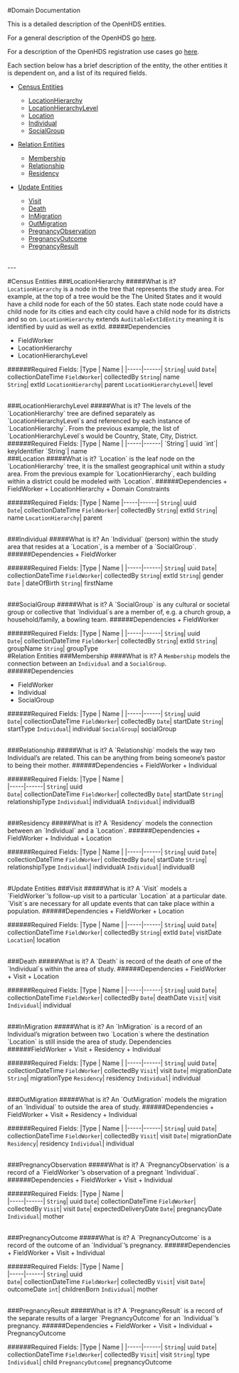 #Domain Documentation

This is a detailed description of the OpenHDS entities.

For a general description of the OpenHDS go [here](the-openhds-overview.md).

For a description of the OpenHDS registration use cases go [here](registration-use-cases.md).

Each section below has a brief description of the entity, the other entities it is dependent on, and a list of its required fields.

+ [Census Entities](#census-entities)
	+ [LocationHierarchy](#locationhierarchy)
	+ [LocationHierarchyLevel](#locationhierarchylevel)
	+ [Location](#location)
	+ [Individual](#individual)
	+ [SocialGroup](#socialgroup)
	
+ [Relation Entities](#relationentities)
	+ [Membership](#membership)
	+ [Relationship](#relationship)
	+ [Residency](#residency)
	
+ [Update Entities](#updateentities)
	+ [Visit](#visit)
	+ [Death](#death)
	+ [InMigration](#inmigration)
	+ [OutMigration](#outmigration)
	+ [PregnancyObservation](#pregnancyobservation)
	+ [PregnancyOutcome](#pregnancyoutcome)
	+ [PregnancyResult](#pregnancyresult)

<br>
---
<br>

#Census Entities
<a id=“census-entities”></a>
<a id=“locationhierarchy”></a>
###LocationHierarchy
#####What is it?
`LocationHierarchy` is a node in the tree that represents the study area. For example, at the top of a tree would be the The United States and it would have a child node for each of the 50 states. Each state node could have a child node for its cities and each city could have a child node for its districts and so on. `LocationHierarchy` extends `AuditableExtIdEntity` meaning it is identified by uuid as well as extId. 
#####Dependencies
+ FieldWorker
+ LocationHierarchy
+ LocationHierarchyLevel

######Required Fields:
|Type | Name |
|-----|------|
`String`| uuid
`Date`| collectionDateTime
`FieldWorker`| collectedBy 
`String`| name  
`String`| extId
`LocationHierarchy`| parent
`LocationHierarchyLevel`| level


<br>
###LocationHierarchyLevel
<a id=“locationhierarchylevel”></a>
#####What is it?
The levels of the `LocationHierarchy` tree are defined separately as `LocationHierarchyLevel`s and referenced by each instance of `LocationHierarchy`. From the previous example, the list of `LocationHierarchyLevel`s would be Country, State, City, District.
######Required Fields:
|Type | Name |
|-----|------|
`String`| uuid
`int`| keyIdentifier
`String`| name 

<br>
###Location
<a id=“location”></a>
#####What is it?
`Location` is the leaf node on the `LocationHierarchy` tree, it is the smallest geographical unit within a study area. From the previous example for `LocationHierarchy`, each building within a district could be modeled with `Location`.
######Dependencies
+ FieldWorker
+ LocationHierarchy
+ Domain Constraints

######Required Fields:
|Type |  Name 
|-----|------|
`String`| uuid	
`Date`| collectionDateTime 
`FieldWorker`| collectedBy
`String`| extId 
`String`| name
`LocationHierarchy`| parent

<br>
###Individual
<a id=“individual”></a>
#####What is it?
An `Individual` (person) within the study area that resides at a `Location`, is a member of a `SocialGroup`.
######Dependencies
+ FieldWorker

######Required Fields:
|Type | Name |
|-----|------|
`String`| uuid
`Date`| collectionDateTime
`FieldWorker`| collectedBy
`String`| extId
`String`| gender
`Date` | dateOfBirth
`String`| firstName

<br>
###SocialGroup
<a id=“socialgroup”></a>
#####What is it?
A `SocialGroup` is any cultural or societal group or collective that `Individual`s are a member of, e.g. a church group, a household/family, a bowling team.
######Dependencies
+ FieldWorker

######Required Fields:
|Type | Name |
|-----|------|
`String`| uuid	
`Date`| collectionDateTime
`FieldWorker`| collectedBy
`String`| extId
`String`| groupName
`String`| groupType
<br>
#Relation Entities
<a id=“relation-entities”></a>
###Membership
<a id=“membership”></a>
####What is it?
A `Membership` models the connection between an `Individual` and a `SocialGroup`.
######Dependencies
+ FieldWorker
+ Individual
+ SocialGroup

######Required Fields:
|Type | Name |
|-----|------|
`String`| uuid	
`Date`| collectionDateTime
`FieldWorker`| collectedBy
`Date`| startDate
`String`| startType
`Individual`| individual
`SocialGroup`| socialGroup

<br>
###Relationship
<a id=“relationship”></a>
#####What is it?
A `Relationship` models the way two Individual’s are related. This can be anything from being someone’s pastor to being their mother.
######Dependencies
+ FieldWorker
+ Individual

######Required Fields:
|Type | Name |	
|-----|------|
`String`| uuid	
`Date`| collectionDateTime
`FieldWorker`| collectedBy
`Date`| startDate
`String`| relationshipType
`Individual`| individualA
`Individual`| individualB

<br>
###Residency
<a id=“residency”></a>
#####What is it?
A `Residency` models the connection between an `Individual` and a `Location`.
######Dependencies
+ FieldWorker 
+ Individual
+ Location

######Required Fields:
|Type | Name |
|-----|------|
`String`| uuid
`Date`| collectionDateTime
`FieldWorker`| collectedBy
`Date`| startDate
`String`| relationshipType
`Individual`| individualA
`Individual`| individualB

<br>
#Update Entities
<a id=“updateentities”></a>
###Visit
<a id=“visit”></a>
#####What is it?
A `Visit` models a `FieldWorker`’s follow-up visit to a particular `Location` at a particular date. `Visit`s are necessary for all update events that can take place within a population.
######Dependencies
+ FieldWorker
+ Location 

######Required Fields:
|Type | Name | 
|-----|------|
`String`| uuid
`Date`| collectionDateTime
`FieldWorker`| collectedBy
`String`| extId
`Date`| visitDate
`Location`| location

<br>
###Death
<a id=“death”></a>
#####What is it?
A `Death` is record of the death of one of the `Individual`s within the area of study.
######Dependencies
+ FieldWorker
+ Visit
+ Location 

######Required Fields:
|Type | Name |
|-----|------|
`String`| uuid
`Date`| collectionDateTime
`FieldWorker`| collectedBy
`Date`| deathDate
`Visit`| visit
`Individual`| individual

<br>
###InMigration
<a id=“inmigration”></a>
#####What is it?
An `InMigration` is a record of an Individual’s migration between two `Location`s where the destination `Location` is still inside the area of study. 
Dependencies
######FieldWorker
+ Visit
+ Residency
+ Individual

######Required Fields:
|Type | Name |
|-----|------|
`String`| uuid
`Date`| collectionDateTime
`FieldWorker`| collectedBy
`Visit`| visit
`Date`| migrationDate
`String`| migrationType
`Residency`| residency
`Individual`| individual

<br>
###OutMigration
<a id=“outmigration”></a>
#####What is it?
An `OutMigration` models the migration of an `Individual` to outside the area of study.
######Dependencies
+ FieldWorker
+ Visit
+ Residency
+ Individual 
 
######Required Fields:
|Type | Name |
|-----|------|
`String`| uuid
`Date`| collectionDateTime
`FieldWorker`| collectedBy
`Visit`| visit
`Date`| migrationDate
`Residency`| residency
`Individual`| individual

<br>
###PregnancyObservation
<a id=“pregnancyobservation”></a>
#####What is it?
A `PregnancyObservation` is a record of a `FieldWorker`’s observation of a pregnant `Individual`.
######Dependencies
+ FieldWorker
+ Visit
+ Individual

######Required Fields:
|Type | Name |	
|-----|------|
`String`| uuid
`Date`| collectionDateTime
`FieldWorker`| collectedBy
`Visit`| visit
`Date`| expectedDeliveryDate
`Date`| pregnancyDate
`Individual`| mother

<br>
###PregnancyOutcome
<a id=“pregnancyoutcome”></a>
#####What is it?
A `PregnancyOutcome` is a record of the outcome of an `Individual`’s pregnancy.
######Dependencies
+ FieldWorker
+ Visit
+ Individual

######Required Fields:
|Type | Name |	
|-----|------|
`String`| uuid	
`Date`| collectionDateTime
`FieldWorker`| collectedBy
`Visit`| visit
`Date`| outcomeDate
`int`| childrenBorn
`Individual`| mother

<br>
###PregnancyResult
<a id=“pregnancyresult”></a>
#####What is it?
A `PregnancyResult` is a record of the separate results of a larger `PregnancyOutcome` for an `Individual`’s pregnancy. 
######Dependencies
+ FieldWorker
+ Visit
+ Individual
+ PregnancyOutcome

######Required Fields:
|Type | Name |
|-----|------|
`String`| uuid
`Date`| collectionDateTime
`FieldWorker`| collectedBy
`Visit`| visit
`String`| type
`Individual`| child
`PregnancyOutcome`| pregnancyOutcome 

